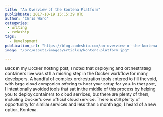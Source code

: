 ```yaml
---
title: "An Overview of the Kontena Platform"
publishDate: 2017-10-19 15:15:39 UTC
author: "Chris Ward"
categories:
 - writing
 - codeship
tags:
  - Development
publication_url: "https://blog.codeship.com/an-overview-of-the-kontena-platform/"
image: "/src/assets/images/articles/kontena-platform.jpg"

---
```

Back in my Docker hosting post, I noted that deploying and orchestrating containers live was still a missing step in the Docker workflow for many developers. A handful of complex orchestration tools entered to fill the void, with large cloud companies offering to host your setup for you. In that post, I intentionally avoided tools that sat in the middle of this process by helping you to deploy containers to cloud services, but there are plenty of them, including Docker’s own official cloud service. There is still plenty of opportunity for similar services and less than a month ago, I heard of a new option, Kontena.

